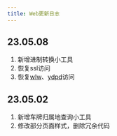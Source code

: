 ```yaml
---
title: Web更新日志
---
```


## 23.05.08
1. 新增进制转换小工具
2. 恢复ssl访问
3. 恢复[wlw](https://wlw.yuany3721.site)、[ydpd](https://ydpd.yuany3721.site)访问

## 23.05.02
1. 新增车牌归属地查询小工具
2. 修改部分页面样式，删除冗余代码
